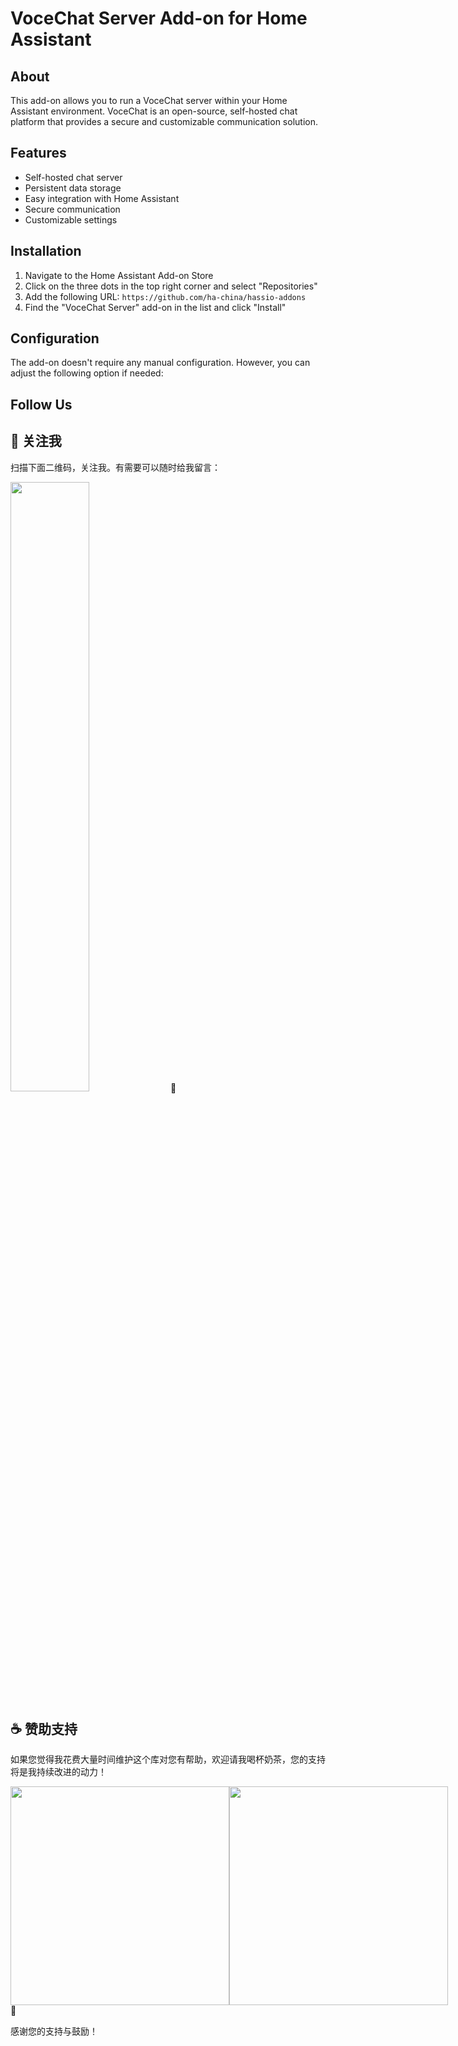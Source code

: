 # VoceChat Server Add-on for Home Assistant

## About

This add-on allows you to run a VoceChat server within your Home Assistant environment. VoceChat is an open-source, self-hosted chat platform that provides a secure and customizable communication solution.

## Features

- Self-hosted chat server
- Persistent data storage
- Easy integration with Home Assistant
- Secure communication
- Customizable settings

## Installation

1. Navigate to the Home Assistant Add-on Store
2. Click on the three dots in the top right corner and select "Repositories"
3. Add the following URL: `https://github.com/ha-china/hassio-addons`
4. Find the "VoceChat Server" add-on in the list and click "Install"

## Configuration

The add-on doesn't require any manual configuration. However, you can adjust the following option if needed:

## Follow Us

## 📱 关注我

扫描下面二维码，关注我。有需要可以随时给我留言：

<img src="https://gitee.com/desmond_GT/hassio-addons/raw/main/WeChat_QRCode.png" width="50%" /> 📲

## ☕ 赞助支持

如果您觉得我花费大量时间维护这个库对您有帮助，欢迎请我喝杯奶茶，您的支持将是我持续改进的动力！

<div style="display: flex; justify-content: space-between;">
  <img src="https://gitee.com/desmond_GT/hassio-addons/raw/main/1_readme/Ali_Pay.jpg" height="350px" />
  <img src="https://gitee.com/desmond_GT/hassio-addons/raw/main/1_readme/WeChat_Pay.jpg" height="350px" />
</div> 💖

感谢您的支持与鼓励！

